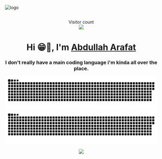 ![logo](https://media.githubusercontent.com/media/dolosarafat/dolosarafat.github.io/main/gif/pre.gif)

<p align="center"> 
  <br>Visitor count<br>
  <img src="https://profile-counter.glitch.me/dolosarafat/count.svg"/>
</p>

<h1 align="center">Hi 😁🔫, I'm <a href="https://dolosarafat.github.io">Abdullah Arafat</a></h1>
<h3 align="center">I don't really have a main coding language i'm kinda all over the place.</h3>

![github contribution grid snake animation](https://raw.githubusercontent.com/dolosarafat/dolosarafat/output/github-contribution-grid-snake-dark.svg#gh-dark-mode-only)![github contribution grid snake animation](https://raw.githubusercontent.com/dolosarafat/dolosarafat/output/github-contribution-grid-snake.svg#gh-light-mode-only)

<p align="center">
<img src="https://www.bing.com/th?id=OSB.5SuJNqkJ0qtt8C8mml%7Cv5w--.png&pid=MSports&w=48&h=48&qlt=90&c=1&rs=1&dpr=2&p=0">
</p>

